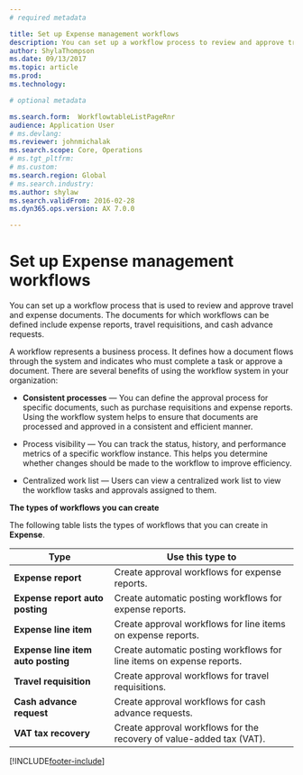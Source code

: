 ```yaml
---
# required metadata

title: Set up Expense management workflows
description: You can set up a workflow process to review and approve travel and expense documents.
author: ShylaThompson
ms.date: 09/13/2017
ms.topic: article
ms.prod: 
ms.technology: 

# optional metadata

ms.search.form:  WorkflowtableListPageRnr
audience: Application User
# ms.devlang: 
ms.reviewer: johnmichalak
ms.search.scope: Core, Operations
# ms.tgt_pltfrm: 
# ms.custom: 
ms.search.region: Global
# ms.search.industry: 
ms.author: shylaw
ms.search.validFrom: 2016-02-28
ms.dyn365.ops.version: AX 7.0.0

---
```


# Set up Expense management workflows

You can set up a workflow process that is used to review and approve travel and expense documents. The documents for which workflows
can be defined include expense reports, travel requisitions, and cash advance requests.

A workflow represents a business process. It defines how a document flows through the system and indicates who must complete a task 
or approve a document. There are several benefits of using the workflow system in your organization:

-   **Consistent processes** — You can define the approval process for specific documents, such as purchase requisitions and expense
      reports. Using the workflow system helps to ensure that documents are processed and approved in a consistent and efficient manner.

-   Process visibility — You can track the status, history, and performance metrics of a specific workflow instance. This helps you 
    determine whether changes should be made to the workflow to improve efficiency.

-   Centralized work list — Users can view a centralized work list to view the workflow tasks and approvals assigned to them. 

**The types of workflows you can create**

The following table lists the types of workflows that you can create in **Expense**.


|              <strong>Type</strong>              |                   <strong>Use this type to</strong>                   |
|-------------------------------------------------|-----------------------------------------------------------------------|
|         <strong>Expense report</strong>         |            Create approval workflows for expense reports.             |
|  <strong>Expense report auto posting</strong>   |        Create automatic posting workflows for expense reports.        |
|       <strong>Expense line item</strong>        |     Create approval workflows for line items on expense reports.      |
| <strong>Expense line item auto posting</strong> | Create automatic posting workflows for line items on expense reports. |
|       <strong>Travel requisition</strong>       |          Create approval workflows for travel requisitions.           |
|      <strong>Cash advance request</strong>      |         Create approval workflows for cash advance requests.          |
|        <strong>VAT tax recovery</strong>        | Create approval workflows for the recovery of value-added tax (VAT).  |



[!INCLUDE[footer-include](../includes/footer-banner.md)]